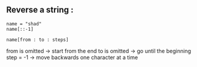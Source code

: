 ## Reverse a string : 
```
name = "shad"
name[::-1]

name[from : to : steps]
```
from is omitted → start from the end
to is omitted → go until the beginning
step = -1 → move backwards one character at a time
